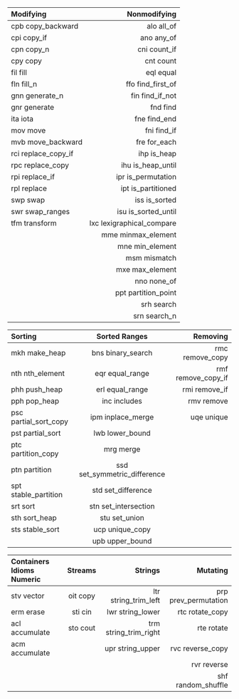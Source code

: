 | Modifying |   Nonmodifying|
| :---| ---: |
| cpb	copy_backward |alo	all_of  |
| cpi	copy_if |ano	any_of  |
| cpn	copy_n |cni	count_if  |
| cpy	copy  |cnt	count  |
| fil	fill  |eql	equal  |
| fln	fill_n  |ffo	find_first_of  |
| gnn	generate_n  |fin	find_if_not  |
| gnr	generate  |fnd	find  |
| ita	iota  |fne	find_end  |
| mov	move  |fni	find_if  |
| mvb	move_backward |fre	for_each  | 
| rci	replace_copy_if  |ihp	is_heap  |
| rpc	replace_copy  |ihu	is_heap_until  |
| rpi	replace_if  |ipr	is_permutation  |
| rpl	replace  |ipt	is_partitioned  |
| swp	swap  |iss	is_sorted  |
| swr	swap_ranges  |isu	is_sorted_until  |
| tfm	transform  |lxc	lexigraphical_compare  |
||mme	minmax_element  |
||mne	min_element  |
||msm	mismatch  |
||mxe	max_element  |
||nno	none_of  |
||ppt	partition_point  |
||srh	search  |
||srn	search_n  |

| Sorting | Sorted Ranges | Removing
| :---| :---: | ---: |
|mkh	make_heap  |bns	binary_search  |rmc	remove_copy  |
|nth	nth_element  |eqr	equal_range  |rmf	remove_copy_if |
|phh	push_heap  |erl	equal_range  |rmi	remove_if  |
|pph	pop_heap  |inc	includes  |rmv	remove  |
|psc	partial_sort_copy  |ipm	inplace_merge  |uqe	unique  |
|pst	partial_sort  |lwb	lower_bound  ||
|ptc	partition_copy  |mrg	merge  ||
|ptn	partition  |ssd	set_symmetric_difference  ||
|spt	stable_partition  |std	set_difference  ||
|srt	sort  |stn	set_intersection  ||
|sth	sort_heap  |stu	set_union  ||
|sts	stable_sort |ucp	unique_copy  ||
||upb	upper_bound  ||


| Containers Idioms Numeric | Streams | Strings | Mutating |
| :---| :---: | ---: | ---: |
| stv	vector   | oit	copy  | ltr	string_trim_left  |prp	prev_permutation |
| erm	erase |  sti	cin| lwr	string_lower | rtc	rotate_copy|
| acl	accumulate  | sto	cout | trm	string_trim_right|rte	rotate |
| acm	accumulate||upr	string_upper|rvc	reverse_copy |
||||rvr	reverse|
||||shf	random_shuffle|
